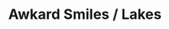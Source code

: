 ---
ee_id: '4118'
site: '1'
type: '2'
long_id: 2013-190 Awkard Smiles / Lakes
url: 2013-190-awkard-smiles-lakes
title: Awkard Smiles / Lakes
year: '2013'
medium: 1920x1080 H.264/MPEG-4 Part 10 looped digital file (from ​lossless ​Quicktime
  Animation master), media player, 70” flatscreen, armature, various cables
commission:
dims: 79 x 36.5 x 11 inches
pitch:
ps:
live_url:
related:
youtube:
imgs: awkward-smiles-lakes-2013-190-full-Heart-01-database-SM.jpg
subheading:
display_year: '2013'
download:
add_credit:
add_credits:
related_code:
layout: things-i-made
---